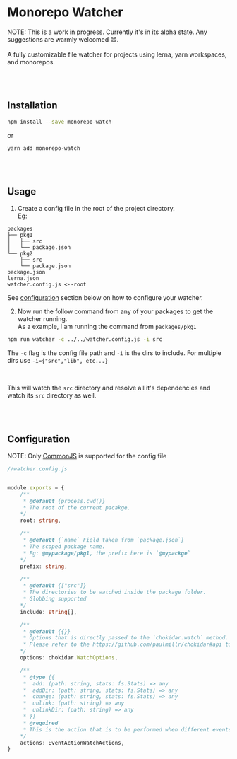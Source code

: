 # Monorepo Watcher

NOTE: This is a work in progress. Currently it's in its alpha state.
Any suggestions are warmly welcomed 😄.
<br/>
<br />
A fully customizable file watcher for projects using lerna, yarn workspaces, and monorepos.

<br/>
<br/>

## Installation

```sh
npm install --save monorepo-watch
```

or

```sh
yarn add monorepo-watch
```

<br/>
<br/>

## Usage

1. Create a config file in the root of the project directory.
   </br>
   Eg:

```
packages
├── pkg1
│   ├── src
│   └── package.json
└── pkg2
    ├── src
    └── package.json
package.json
lerna.json
watcher.config.js <--root
```

See [configuration](https://https://github.com/Utkarshk384/monorepo-watch#Configuration) section below on how to configure your watcher.

2. Now run the follow command from any of your packages to get the watcher running.
   <br/>
   As a example, I am running the command from `packages/pkg1`

```sh
npm run watcher -c ../../watcher.config.js -i src
```

The `-c` flag is the config file path and `-i` is the dirs to include.
For multiple dirs use `-i={"src","lib", etc...}`

<br />

This will watch the `src` directory and resolve all it's dependencies and watch its `src` directory as well.

<br/>
<br/>

## Configuration

NOTE: Only [CommonJS](https://medium.com/@cgcrutch18/commonjs-what-why-and-how-64ed9f31aa46) is supported for the config file

```typescript
//watcher.config.js


module.exports = {
    /**
     * @default {process.cwd()}
     * The root of the current pacakge.
    */
    root: string,

    /**
     * @default {`name` Field taken from `package.json`}
     * The scoped package name.
     * Eg: @mypackage/pkg1, the prefix here is `@mypackge`
    */
    prefix: string,

    /**
     * @default {["src"]}
     * The directories to be watched inside the package folder.
     * Globbing supported
    */
    include: string[],

    /**
     * @default {{}}
     * Options that is directly passed to the `chokidar.watch` method.
     * Please refer to the https://github.com/paulmillr/chokidar#api to see all the available options
    */
    options: chokidar.WatchOptions,

    /**
     * @type {{
     *  add: (path: string, stats: fs.Stats) => any
     *  addDir: (path: string, stats: fs.Stats) => any
     *  change: (path: string, stats: fs.Stats) => any
     *  unlink: (path: string) => any
     *  unlinkDir: (path: string) => any
     * }}
     * @required
     * This is the action that is to be performed when different events occur.
    */
    actions: EventActionWatchActions,
}
```
